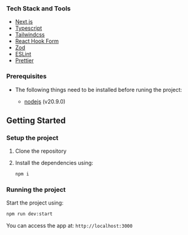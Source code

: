 ### Tech Stack and Tools

- [Next.js](https://nextjs.org/)
- [Typescript](https://www.typescriptlang.org/)
- [Tailwindcss](https://tailwindcss.com/)
- [React Hook Form](https://react-hook-form.com/)
- [Zod](https://zod.dev/)
- [ESLint](https://eslint.org/)
- [Prettier](https://prettier.io/)

### Prerequisites

- The following things need to be installed before runing the project:

  - [nodejs](https://nodejs.org/en/) (v20.9.0)

## Getting Started

### Setup the project

1. Clone the repository
2. Install the dependencies using:

   ```bash
   npm i
   ```

### Running the project

Start the project using:

```bash
npm run dev:start
```

You can access the app at: `http://localhost:3000`

